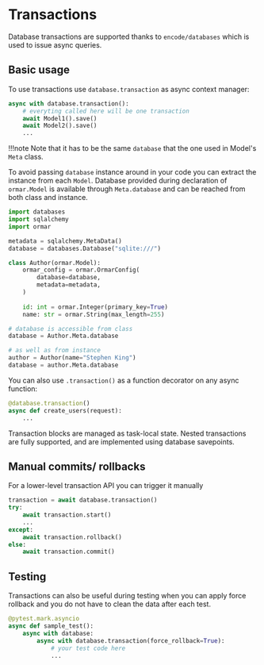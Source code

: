 # Transactions

Database transactions are supported thanks to `encode/databases` which is used to issue async queries.

## Basic usage

To use transactions use `database.transaction` as async context manager:

```python
async with database.transaction():
    # everyting called here will be one transaction
    await Model1().save()
    await Model2().save()
    ...
```

!!!note
    Note that it has to be the same `database` that the one used in Model's `Meta` class.

To avoid passing `database` instance around in your code you can extract the instance from each `Model`.
Database provided during declaration of `ormar.Model` is available through `Meta.database` and can
be reached from both class and instance.

```python
import databases
import sqlalchemy
import ormar

metadata = sqlalchemy.MetaData()
database = databases.Database("sqlite:///")

class Author(ormar.Model):
    ormar_config = ormar.OrmarConfig(
        database=database,
        metadata=metadata,
    )
    
    id: int = ormar.Integer(primary_key=True)
    name: str = ormar.String(max_length=255)

# database is accessible from class
database = Author.Meta.database

# as well as from instance
author = Author(name="Stephen King")
database = author.Meta.database

```

You can also use `.transaction()` as a function decorator on any async function:

```python
@database.transaction()
async def create_users(request):
    ...
```

Transaction blocks are managed as task-local state. Nested transactions
are fully supported, and are implemented using database savepoints.

## Manual commits/ rollbacks

For a lower-level transaction API you can trigger it manually

```python
transaction = await database.transaction()
try:
    await transaction.start()
    ...
except:
    await transaction.rollback()
else:
    await transaction.commit()
```


## Testing

Transactions can also be useful during testing when you can apply force rollback 
and you do not have to clean the data after each test.

```python
@pytest.mark.asyncio
async def sample_test():
    async with database:
        async with database.transaction(force_rollback=True):
            # your test code here
            ...
```